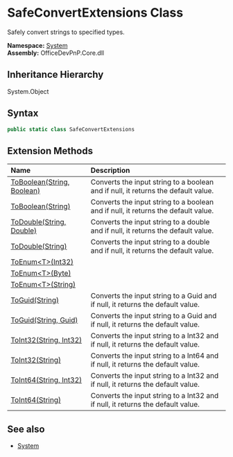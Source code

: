 # SafeConvertExtensions Class
 Safely convert strings to specified types.   

**Namespace:** [System](System.md)  
**Assembly:** OfficeDevPnP.Core.dll  
## Inheritance Hierarchy
System.Object  
## Syntax
```C#
public static class SafeConvertExtensions
```
## Extension Methods
|**Name**|**Description**|
|:-----|:-----|
| [ToBoolean(String, Boolean)](System.SafeConvertExtensions.3f71f0bb.md) | Converts the input string to a boolean and if null, it returns the default value.
| [ToBoolean(String)](System.SafeConvertExtensions.eb6b718c.md) | Converts the input string to a boolean and if null, it returns the default value.
| [ToDouble(String, Double)](System.SafeConvertExtensions.875d7352.md) | Converts the input string to a double and if null, it returns the default value.
| [ToDouble(String)](System.SafeConvertExtensions.af63fbbc.md) | Converts the input string to a double and if null, it returns the default value.
| [ToEnum&lt;T&gt;(Int32)](System.SafeConvertExtensions.5e8789b9.md) | 
| [ToEnum&lt;T&gt;(Byte)](System.SafeConvertExtensions.3256f73f.md) | 
| [ToEnum&lt;T&gt;(String)](System.SafeConvertExtensions.101a4929.md) | 
| [ToGuid(String)](System.SafeConvertExtensions.f23d8610.md) | Converts the input string to a Guid and if null, it returns the default value.
| [ToGuid(String, Guid)](System.SafeConvertExtensions.990fe8d9.md) | Converts the input string to a Guid and if null, it returns the default value.
| [ToInt32(String, Int32)](System.SafeConvertExtensions.c84c5211.md) | Converts the input string to a Int32 and if null, it returns the default value.
| [ToInt32(String)](System.SafeConvertExtensions.66e59ef2.md) | Converts the input string to a Int64 and if null, it returns the default value.
| [ToInt64(String, Int32)](System.SafeConvertExtensions.fb2e447d.md) | Converts the input string to a Int32 and if null, it returns the default value.
| [ToInt64(String)](System.SafeConvertExtensions.6d46a444.md) | Converts the input string to a Int32 and if null, it returns the default value.
## See also
- [System](System.md)
